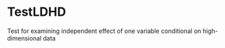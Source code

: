 # TestLDHD
Test for examining independent effect of one variable conditional on  high-dimensional data

